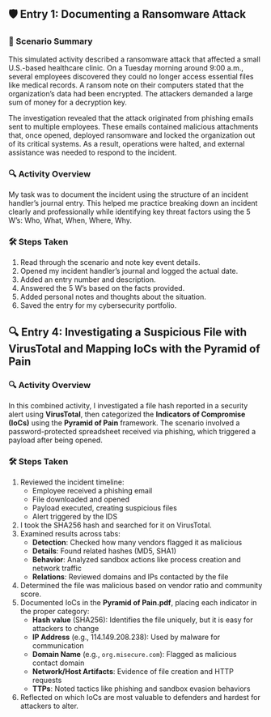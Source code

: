 ## 🛡️ Entry 1: Documenting a Ransomware Attack

### 📖 Scenario Summary  
This simulated activity described a ransomware attack that affected a small U.S.-based healthcare clinic. On a Tuesday morning around 9:00 a.m., several employees discovered they could no longer access essential files like medical records. A ransom note on their computers stated that the organization’s data had been encrypted. The attackers demanded a large sum of money for a decryption key.  

The investigation revealed that the attack originated from phishing emails sent to multiple employees. These emails contained malicious attachments that, once opened, deployed ransomware and locked the organization out of its critical systems. As a result, operations were halted, and external assistance was needed to respond to the incident.

### 🔍 Activity Overview  
My task was to document the incident using the structure of an incident handler’s journal entry. This helped me practice breaking down an incident clearly and professionally while identifying key threat factors using the 5 W’s: Who, What, When, Where, Why.

### 🛠️ Steps Taken  
1. Read through the scenario and note key event details.  
2. Opened my incident handler’s journal and logged the actual date.  
3. Added an entry number and description.  
4. Answered the 5 W’s based on the facts provided.  
5. Added personal notes and thoughts about the situation.  
6. Saved the entry for my cybersecurity portfolio.

## 🔍 Entry 4: Investigating a Suspicious File with VirusTotal and Mapping IoCs with the Pyramid of Pain

### 🔍 Activity Overview  
In this combined activity, I investigated a file hash reported in a security alert using **VirusTotal**, then categorized the **Indicators of Compromise (IoCs)** using the **Pyramid of Pain** framework. The scenario involved a password-protected spreadsheet received via phishing, which triggered a payload after being opened.

### 🛠️ Steps Taken  
1. Reviewed the incident timeline:  
   - Employee received a phishing email  
   - File downloaded and opened  
   - Payload executed, creating suspicious files  
   - Alert triggered by the IDS  
2. I took the SHA256 hash and searched for it on VirusTotal.  
3. Examined results across tabs:  
   - **Detection**: Checked how many vendors flagged it as malicious  
   - **Details**: Found related hashes (MD5, SHA1)  
   - **Behavior**: Analyzed sandbox actions like process creation and network traffic  
   - **Relations**: Reviewed domains and IPs contacted by the file  
4. Determined the file was malicious based on vendor ratio and community score.  
5. Documented IoCs in the **Pyramid of Pain.pdf**, placing each indicator in the proper category:  
   - **Hash value** (SHA256): Identifies the file uniquely, but it is easy for attackers to change  
   - **IP Address** (e.g., 114.149.208.238): Used by malware for communication  
   - **Domain Name** (e.g., `org.misecure.com`): Flagged as malicious contact domain  
   - **Network/Host Artifacts**: Evidence of file creation and HTTP requests  
   - **TTPs**: Noted tactics like phishing and sandbox evasion behaviors  
6. Reflected on which IoCs are most valuable to defenders and hardest for attackers to alter.

